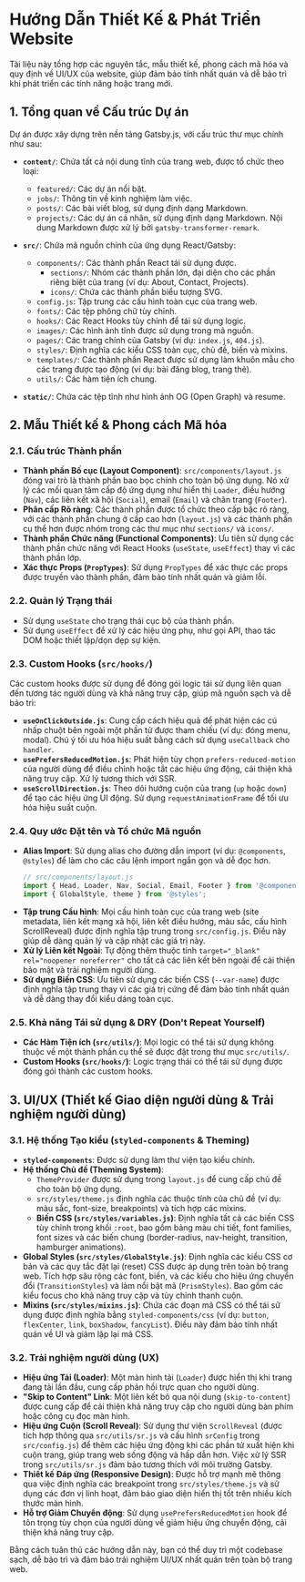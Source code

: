 # Hướng Dẫn Thiết Kế & Phát Triển Website

Tài liệu này tổng hợp các nguyên tắc, mẫu thiết kế, phong cách mã hóa và quy định về UI/UX của website, giúp đảm bảo tính nhất quán và dễ bảo trì khi phát triển các tính năng hoặc trang mới.

## 1. Tổng quan về Cấu trúc Dự án

Dự án được xây dựng trên nền tảng Gatsby.js, với cấu trúc thư mục chính như sau:

*   **`content/`**: Chứa tất cả nội dung tĩnh của trang web, được tổ chức theo loại:
    *   `featured/`: Các dự án nổi bật.
    *   `jobs/`: Thông tin về kinh nghiệm làm việc.
    *   `posts/`: Các bài viết blog, sử dụng định dạng Markdown.
    *   `projects/`: Các dự án cá nhân, sử dụng định dạng Markdown.
    Nội dung Markdown được xử lý bởi `gatsby-transformer-remark`.

*   **`src/`**: Chứa mã nguồn chính của ứng dụng React/Gatsby:
    *   `components/`: Các thành phần React tái sử dụng được.
        *   `sections/`: Nhóm các thành phần lớn, đại diện cho các phần riêng biệt của trang (ví dụ: About, Contact, Projects).
        *   `icons/`: Chứa các thành phần biểu tượng SVG.
    *   `config.js`: Tập trung các cấu hình toàn cục của trang web.
    *   `fonts/`: Các tệp phông chữ tùy chỉnh.
    *   `hooks/`: Các React Hooks tùy chỉnh để tái sử dụng logic.
    *   `images/`: Các hình ảnh tĩnh được sử dụng trong mã nguồn.
    *   `pages/`: Các trang chính của Gatsby (ví dụ: `index.js`, `404.js`).
    *   `styles/`: Định nghĩa các kiểu CSS toàn cục, chủ đề, biến và mixins.
    *   `templates/`: Các thành phần React được sử dụng làm khuôn mẫu cho các trang được tạo động (ví dụ: bài đăng blog, trang thẻ).
    *   `utils/`: Các hàm tiện ích chung.

*   **`static/`**: Chứa các tệp tĩnh như hình ảnh OG (Open Graph) và resume.

## 2. Mẫu Thiết kế & Phong cách Mã hóa

### 2.1. Cấu trúc Thành phần

*   **Thành phần Bố cục (Layout Component)**: `src/components/layout.js` đóng vai trò là thành phần bao bọc chính cho toàn bộ ứng dụng. Nó xử lý các mối quan tâm cấp độ ứng dụng như hiển thị `Loader`, điều hướng (`Nav`), các liên kết xã hội (`Social`), email (`Email`) và chân trang (`Footer`).
*   **Phân cấp Rõ ràng**: Các thành phần được tổ chức theo cấp bậc rõ ràng, với các thành phần chung ở cấp cao hơn (`layout.js`) và các thành phần cụ thể hơn được nhóm trong các thư mục như `sections/` và `icons/`.
*   **Thành phần Chức năng (Functional Components)**: Ưu tiên sử dụng các thành phần chức năng với React Hooks (`useState`, `useEffect`) thay vì các thành phần lớp.
*   **Xác thực Props (`PropTypes`)**: Sử dụng `PropTypes` để xác thực các props được truyền vào thành phần, đảm bảo tính nhất quán và giảm lỗi.

### 2.2. Quản lý Trạng thái

*   Sử dụng `useState` cho trạng thái cục bộ của thành phần.
*   Sử dụng `useEffect` để xử lý các hiệu ứng phụ, như gọi API, thao tác DOM hoặc thiết lập/dọn dẹp sự kiện.

### 2.3. Custom Hooks (`src/hooks/`)

Các custom hooks được sử dụng để đóng gói logic tái sử dụng liên quan đến tương tác người dùng và khả năng truy cập, giúp mã nguồn sạch và dễ bảo trì:

*   **`useOnClickOutside.js`**: Cung cấp cách hiệu quả để phát hiện các cú nhấp chuột bên ngoài một phần tử được tham chiếu (ví dụ: đóng menu, modal). Chú ý tối ưu hóa hiệu suất bằng cách sử dụng `useCallback` cho `handler`.
*   **`usePrefersReducedMotion.js`**: Phát hiện tùy chọn `prefers-reduced-motion` của người dùng để điều chỉnh hoặc tắt các hiệu ứng động, cải thiện khả năng truy cập. Xử lý tương thích với SSR.
*   **`useScrollDirection.js`**: Theo dõi hướng cuộn của trang (`up` hoặc `down`) để tạo các hiệu ứng UI động. Sử dụng `requestAnimationFrame` để tối ưu hóa hiệu suất cuộn.

### 2.4. Quy ước Đặt tên và Tổ chức Mã nguồn

*   **Alias Import**: Sử dụng alias cho đường dẫn import (ví dụ: `@components`, `@styles`) để làm cho các câu lệnh import ngắn gọn và dễ đọc hơn.
    ```javascript
    // src/components/layout.js
    import { Head, Loader, Nav, Social, Email, Footer } from '@components';
    import { GlobalStyle, theme } from '@styles';
    ```
*   **Tập trung Cấu hình**: Mọi cấu hình toàn cục của trang web (site metadata, liên kết mạng xã hội, liên kết điều hướng, màu sắc, cấu hình ScrollReveal) được định nghĩa tập trung trong `src/config.js`. Điều này giúp dễ dàng quản lý và cập nhật các giá trị này.
*   **Xử lý Liên kết Ngoài**: Tự động thêm thuộc tính `target="_blank" rel="noopener noreferrer"` cho tất cả các liên kết bên ngoài để cải thiện bảo mật và trải nghiệm người dùng.
*   **Sử dụng Biến CSS**: Ưu tiên sử dụng các biến CSS (`--var-name`) được định nghĩa tập trung thay vì các giá trị cứng để đảm bảo tính nhất quán và dễ dàng thay đổi kiểu dáng toàn cục.

### 2.5. Khả năng Tái sử dụng & DRY (Don't Repeat Yourself)

*   **Các Hàm Tiện ích (`src/utils/`)**: Mọi logic có thể tái sử dụng không thuộc về một thành phần cụ thể sẽ được đặt trong thư mục `src/utils/`.
*   **Custom Hooks (`src/hooks/`)**: Logic trạng thái có thể tái sử dụng được đóng gói thành các custom hooks.

## 3. UI/UX (Thiết kế Giao diện người dùng & Trải nghiệm người dùng)

### 3.1. Hệ thống Tạo kiểu (`styled-components` & Theming)

*   **`styled-components`**: Được sử dụng làm thư viện tạo kiểu chính.
*   **Hệ thống Chủ đề (Theming System)**:
    *   `ThemeProvider` được sử dụng trong `layout.js` để cung cấp chủ đề cho toàn bộ ứng dụng.
    *   `src/styles/theme.js` định nghĩa các thuộc tính của chủ đề (ví dụ: màu sắc, font-size, breakpoints) và tích hợp các mixins.
    *   **Biến CSS (`src/styles/variables.js`)**: Định nghĩa tất cả các biến CSS tùy chỉnh trong khối `:root`, bao gồm bảng màu chi tiết, font families, font sizes và các biến chung (border-radius, nav-height, transition, hamburger animations).
*   **Global Styles (`src/styles/GlobalStyle.js`)**: Định nghĩa các kiểu CSS cơ bản và các quy tắc đặt lại (reset) CSS được áp dụng trên toàn bộ trang web. Tích hợp sâu rộng các font, biến, và các kiểu cho hiệu ứng chuyển đổi (`TransitionStyles`) và làm nổi bật mã (`PrismStyles`). Bao gồm các kiểu focus cho khả năng truy cập và tùy chỉnh thanh cuộn.
*   **Mixins (`src/styles/mixins.js`)**: Chứa các đoạn mã CSS có thể tái sử dụng được định nghĩa bằng `styled-components/css` (ví dụ: `button`, `flexCenter`, `link`, `boxShadow`, `fancyList`). Điều này đảm bảo tính nhất quán về UI và giảm lặp lại mã CSS.

### 3.2. Trải nghiệm người dùng (UX)

*   **Hiệu ứng Tải (Loader)**: Một màn hình tải (`Loader`) được hiển thị khi trang đang tải lần đầu, cung cấp phản hồi trực quan cho người dùng.
*   **"Skip to Content" Link**: Một liên kết bỏ qua nội dung (`skip-to-content`) được cung cấp để cải thiện khả năng truy cập cho người dùng bàn phím hoặc công cụ đọc màn hình.
*   **Hiệu ứng Cuộn (Scroll Reveal)**: Sử dụng thư viện `ScrollReveal` (được tích hợp thông qua `src/utils/sr.js` và cấu hình `srConfig` trong `src/config.js`) để thêm các hiệu ứng động khi các phần tử xuất hiện khi cuộn trang, giúp trang web sống động và hấp dẫn hơn. Việc xử lý SSR trong `src/utils/sr.js` đảm bảo tương thích với môi trường Gatsby.
*   **Thiết kế Đáp ứng (Responsive Design)**: Được hỗ trợ mạnh mẽ thông qua việc định nghĩa các breakpoint trong `src/styles/theme.js` và sử dụng các đơn vị linh hoạt, đảm bảo giao diện hiển thị tốt trên nhiều kích thước màn hình.
*   **Hỗ trợ Giảm Chuyển động**: Sử dụng `usePrefersReducedMotion` hook để tôn trọng tùy chọn của người dùng về giảm hiệu ứng chuyển động, cải thiện khả năng truy cập.

Bằng cách tuân thủ các hướng dẫn này, bạn có thể duy trì một codebase sạch, dễ bảo trì và đảm bảo trải nghiệm UI/UX nhất quán trên toàn bộ trang web.